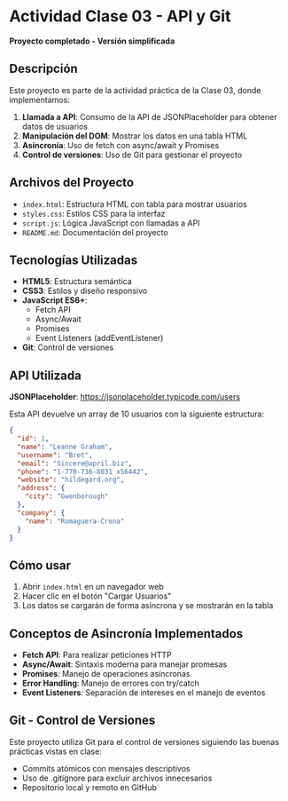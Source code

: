 # Actividad Clase 03 - API y Git

**Proyecto completado - Versión simplificada**

## Descripción
Este proyecto es parte de la actividad práctica de la Clase 03, donde implementamos:

1. **Llamada a API**: Consumo de la API de JSONPlaceholder para obtener datos de usuarios
2. **Manipulación del DOM**: Mostrar los datos en una tabla HTML
3. **Asincronía**: Uso de fetch con async/await y Promises
4. **Control de versiones**: Uso de Git para gestionar el proyecto

## Archivos del Proyecto

- `index.html`: Estructura HTML con tabla para mostrar usuarios
- `styles.css`: Estilos CSS para la interfaz
- `script.js`: Lógica JavaScript con llamadas a API
- `README.md`: Documentación del proyecto

## Tecnologías Utilizadas

- **HTML5**: Estructura semántica
- **CSS3**: Estilos y diseño responsivo
- **JavaScript ES6+**: 
  - Fetch API
  - Async/Await
  - Promises
  - Event Listeners (addEventListener)
- **Git**: Control de versiones

## API Utilizada

**JSONPlaceholder**: https://jsonplaceholder.typicode.com/users

Esta API devuelve un array de 10 usuarios con la siguiente estructura:
```json
{
  "id": 1,
  "name": "Leanne Graham",
  "username": "Bret",
  "email": "Sincere@april.biz",
  "phone": "1-770-736-8031 x56442",
  "website": "hildegard.org",
  "address": {
    "city": "Gwenborough"
  },
  "company": {
    "name": "Romaguera-Crona"
  }
}
```

## Cómo usar

1. Abrir `index.html` en un navegador web
2. Hacer clic en el botón "Cargar Usuarios"
3. Los datos se cargarán de forma asíncrona y se mostrarán en la tabla

## Conceptos de Asincronía Implementados

- **Fetch API**: Para realizar peticiones HTTP
- **Async/Await**: Sintaxis moderna para manejar promesas
- **Promises**: Manejo de operaciones asíncronas
- **Error Handling**: Manejo de errores con try/catch
- **Event Listeners**: Separación de intereses en el manejo de eventos

## Git - Control de Versiones

Este proyecto utiliza Git para el control de versiones siguiendo las buenas prácticas vistas en clase:

- Commits atómicos con mensajes descriptivos
- Uso de .gitignore para excluir archivos innecesarios
- Repositorio local y remoto en GitHub
